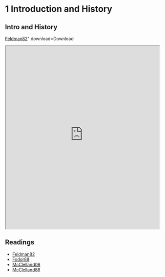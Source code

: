 # 1 Introduction and History

## Intro and History
<a href="https://princetonuniversity.github.io/NEU-PSY-502/_static/pdf/Class%201/Feldman82.pdf" download>Feldman82</a>" download>Download</a>
<iframe src="https://princetonuniversity.github.io/NEU-PSY-502/_static/pdf/Class%201/Intro%20and%20History.pdf" width="100%" 
height="600px"></iframe>

## Readings

- <a href="https://princetonuniversity.github.io/NEU-PSY-502/_static/pdf/Class%201/Feldman82.pdf" download>Feldman82</a>
- <a href="https://princetonuniversity.github.io/NEU-PSY-502/_static/pdf/Class%201/Fodor88.pdf" download>Fodor88</a>
- <a href="https://princetonuniversity.github.io/NEU-PSY-502/_static/pdf/Class%201/McClelland09.pdf" download>McClelland09</a>
- <a href="https://princetonuniversity.github.io/NEU-PSY-502/_static/pdf/Class%201/McClelland86.pdf" download>McClelland86</a>